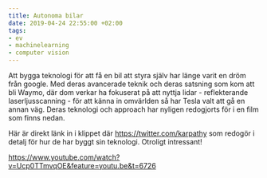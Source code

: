```yaml
---
title: Autonoma bilar
date: 2019-04-24 22:55:00 +02:00
tags:
- ev
- machinelearning
- computer vision
---
```


Att bygga teknologi för att få en bil att styra själv har länge varit en dröm från google. Med deras avancerade teknik och deras satsning som kom att bli Waymo, där dom verkar ha fokuserat på att nyttja lidar - reflekterande laserljusscanning - för att känna in omvärlden så har Tesla valt att gå en annan väg. Deras teknologi och approach har nyligen redogjorts för i en film som finns nedan. 

Här är direkt länk in i klippet där https://twitter.com/karpathy som redogör i detalj för hur de har byggt sin teknologi. Otroligt intressant!

https://www.youtube.com/watch?v=Ucp0TTmvqOE&feature=youtu.be&t=6726
